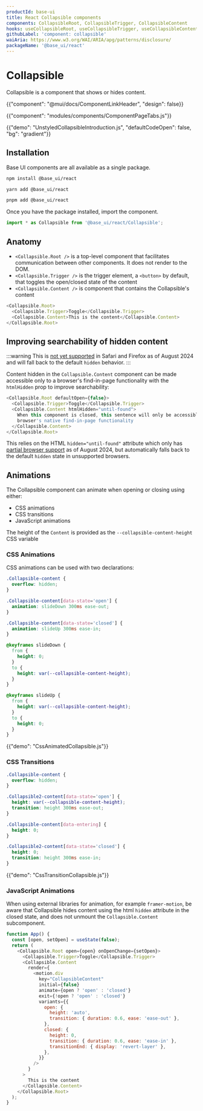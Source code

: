```yaml
---
productId: base-ui
title: React Collapsible components
components: CollapsibleRoot, CollapsibleTrigger, CollapsibleContent
hooks: useCollapsibleRoot, useCollapsibleTrigger, useCollapsibleContent
githubLabel: 'component: collapsible'
waiAria: https://www.w3.org/WAI/ARIA/apg/patterns/disclosure/
packageName: '@base_ui/react'
---
```


# Collapsible

<p class="description">Collapsible is a component that shows or hides content.</p>

{{"component": "@mui/docs/ComponentLinkHeader", "design": false}}

{{"component": "modules/components/ComponentPageTabs.js"}}

{{"demo": "UnstyledCollapsibleIntroduction.js", "defaultCodeOpen": false, "bg": "gradient"}}

## Installation

Base UI components are all available as a single package.

<codeblock storageKey="package-manager">

```bash npm
npm install @base_ui/react
```

```bash yarn
yarn add @base_ui/react
```

```bash pnpm
pnpm add @base_ui/react
```

</codeblock>

Once you have the package installed, import the component.

```ts
import * as Collapsible from '@base_ui/react/Collapsible';
```

## Anatomy

- `<Collapsible.Root />` is a top-level component that facilitates communication between other components. It does not render to the DOM.
- `<Collapsible.Trigger />` is the trigger element, a `<button>` by default, that toggles the open/closed state of the content
- `<Collapsible.Content />` is component that contains the Collapsible's content

```js
<Collapsible.Root>
  <Collapsible.Trigger>Toggle</Collapsible.Trigger>
  <Collapsible.Content>This is the content</Collapsible.Content>
</Collapsible.Root>
```

## Improving searchability of hidden content

:::warning
This is [not yet supported](https://caniuse.com/mdn-html_global_attributes_hidden_until-found_value) in Safari and Firefox as of August 2024 and will fall back to the default `hidden` behavior.
:::

Content hidden in the `Collapsible.Content` component can be made accessible only to a browser's find-in-page functionality with the `htmlHidden` prop to improve searchability:

```js
<Collapsible.Root defaultOpen={false}>
  <Collapsible.Trigger>Toggle</Collapsible.Trigger>
  <Collapsible.Content htmlHidden="until-found">
    When this component is closed, this sentence will only be accessible to the
    browser's native find-in-page functionality
  </Collapsible.Content>
</Collapsible.Root>
```

This relies on the HTML `hidden="until-found"` attribute which only has [partial browser support](https://caniuse.com/mdn-html_global_attributes_hidden_until-found_value) as of August 2024, but automatically falls back to the default `hidden` state in unsupported browsers.

## Animations

The Collapsible component can animate when opening or closing using either:

- CSS animations
- CSS transitions
- JavaScript animations

The height of the `Content` is provided as the `--collapsible-content-height` CSS variable

### CSS Animations

CSS animations can be used with two declarations:

```css
.Collapsible-content {
  overflow: hidden;
}

.Collapsible-content[data-state='open'] {
  animation: slideDown 300ms ease-out;
}

.Collapsible-content[data-state='closed'] {
  animation: slideUp 300ms ease-in;
}

@keyframes slideDown {
  from {
    height: 0;
  }
  to {
    height: var(--collapsible-content-height);
  }
}

@keyframes slideUp {
  from {
    height: var(--collapsible-content-height);
  }
  to {
    height: 0;
  }
}
```

{{"demo": "CssAnimatedCollapsible.js"}}

### CSS Transitions

```css
.Collapsible-content {
  overflow: hidden;
}

.Collapsible2-content[data-state='open'] {
  height: var(--collapsible-content-height);
  transition: height 300ms ease-out;
}

.Collapsible-content[data-entering] {
  height: 0;
}

.Collapsible2-content[data-state='closed'] {
  height: 0;
  transition: height 300ms ease-in;
}
```

{{"demo": "CssTransitionCollapsible.js"}}

### JavaScript Animations

When using external libraries for animation, for example `framer-motion`, be aware that Collapsible hides content using the html `hidden` attribute in the closed state, and does not unmount the `Collapsible.Content` subcomponent.

```js
function App() {
  const [open, setOpen] = useState(false);
  return (
    <Collapsible.Root open={open} onOpenChange={setOpen}>
      <Collapsible.Trigger>Toggle</Collapsible.Trigger>
      <Collapsible.Content
        render={
          <motion.div
            key="CollapsibleContent"
            initial={false}
            animate={open ? 'open' : 'closed'}
            exit={!open ? 'open' : 'closed'}
            variants={{
              open: {
                height: 'auto',
                transition: { duration: 0.6, ease: 'ease-out' },
              },
              closed: {
                height: 0,
                transition: { duration: 0.6, ease: 'ease-in' },
                transitionEnd: { display: 'revert-layer' },
              },
            }}
          />
        }
      >
        This is the content
      </Collapsible.Content>
    </Collapsible.Root>
  );
}
```
